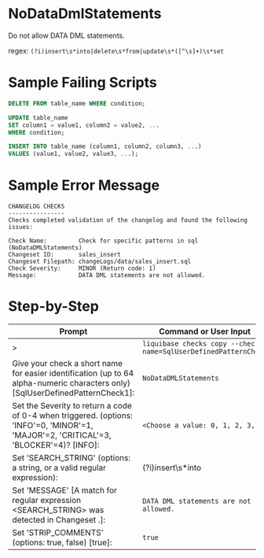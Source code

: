 # NoDataDmlStatements

Do not allow DATA DML statements.

regex: `(?i)insert\s*into|delete\s*from|update\s*([^\s]+)\s*set`

# Sample Failing Scripts
``` sql
DELETE FROM table_name WHERE condition;
```
``` sql
UPDATE table_name
SET column1 = value1, column2 = value2, ...
WHERE condition;
```
``` sql
INSERT INTO table_name (column1, column2, column3, ...)
VALUES (value1, value2, value3, ...);
```

# Sample Error Message
```
CHANGELOG CHECKS
----------------
Checks completed validation of the changelog and found the following issues:

Check Name:         Check for specific patterns in sql (NoDataDMLStatements)
Changeset ID:       sales_insert
Changeset Filepath: changeLogs/data/sales_insert.sql
Check Severity:     MINOR (Return code: 1)
Message:            DATA DML statements are not allowed.
```
# Step-by-Step

| Prompt | Command or User Input |
| ------ | ----------------------|
| > | `liquibase checks copy --check-name=SqlUserDefinedPatternCheck` |
| Give your check a short name for easier identification (up to 64 alpha-numeric characters only) [SqlUserDefinedPatternCheck1]: | `NoDataDMLStatements` |
| Set the Severity to return a code of 0-4 when triggered. (options: 'INFO'=0, 'MINOR'=1, 'MAJOR'=2, 'CRITICAL'=3, 'BLOCKER'=4)? [INFO]: | `<Choose a value: 0, 1, 2, 3, 4>` |
| Set 'SEARCH_STRING' (options: a string, or a valid regular expression): | (?i)insert\s*into|delete\s*from|update\s*([^\s]+)\s*set |
| Set 'MESSAGE' [A match for regular expression <SEARCH_STRING> was detected in Changeset <CHANGESET>.]: | `DATA DML statements are not allowed.` |
| Set 'STRIP_COMMENTS' (options: true, false) [true]: | `true` |

